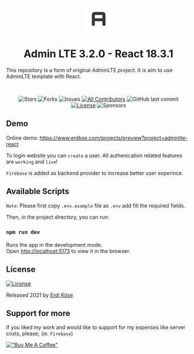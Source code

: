 <p align="center" style="margin-bottom: 32px">
  <a href="https://erdkse.com" >
    <img src="https://raw.githubusercontent.com/erdkse/adminlte-3-react/main/public/img/logo.png" alt="AdminLTE logo" width="75" height="75">
  </a>
</p>

<h1 align="center">Admin LTE 3.2.0 - React 18.3.1</h1>

<p>
  This repository is a form of original AdminLTE project. It is aim to use AdminLTE template with React.
</p>
<br>

<span align="center">

![Stars](https://img.shields.io/github/stars/erdkse/adminlte-3-react?style=flat-square)
![Forks](https://img.shields.io/github/forks/erdkse/adminlte-3-react?style=flat-square)
![Issues](https://img.shields.io/github/issues/erdkse/adminlte-3-react?style=flat-square)
[![All Contributors](https://img.shields.io/badge/all_contributors-5-green.svg?style=flat-square)](#contributors-)
![GitHub last commit](https://img.shields.io/github/last-commit/erdkse/adminlte-3-react.svg)
[![License](https://img.shields.io/github/license/erdkse/adminlte-3-react.svg)](LICENSE)
![Sponsors](https://img.shields.io/github/sponsors/erdkse.svg)

</span>

## Demo

Online demo: https://www.erdkse.com/projects/preview?project=adminlte-react

To login website you can `create` a user. All authenication related features are `working` and `live`!

`Firebase` is added as backend provider to increase better user experince.

## Available Scripts

`Note`: Please first copy `.env.example` file as `.env` add fill the required fields. 

Then, in the project directory, you can run:

### `npm run dev`


Runs the app in the development mode.<br />
Open [http://localhost:5173](http://localhost:5173) to view it in the browser.

## License

[![License](https://img.shields.io/github/license/erdkse/adminlte-3-react.svg)](/LICENSE)

Released 2021 by [Erdi Köse](https://erdkse.com)

## Support for more

If you liked my work and would like to support for my expenses like server costs, please; (ie. `Firebase`)

[!["Buy Me A Coffee"](https://www.buymeacoffee.com/assets/img/custom_images/orange_img.png)](https://www.buymeacoffee.com/erdkse)

